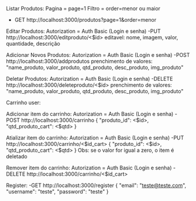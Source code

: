Listar Produtos:
Pagina = page=1
Filtro = order=menor ou maior
- GET http://localhost:3000/produtos?page=1&order=menor

Editar Produtos:
Autorization = Auth Basic (Login e senha)
-PUT http://localhost:3000/editproduto/<$id>
 editavel: nome, imagem, valor, quantidade, descrição

Adicionar Novos Produtos:
Autorization = Auth Basic (Login e senha)
-POST http://localhost:3000/addprodutos
 prenchimento de valores: "name_produto, valor_produto, qtd_produto, desc_produto, img_produto"
 
Deletar Produtos:
Autorization = Auth Basic (Login e senha)
-DELETE http://localhost:3000/deleteproduto/<$id>
 prenchimento de valores: "name_produto, valor_produto, qtd_produto, desc_produto, img_produto"

Carrinho user:


Adicionar item do carrinho:
Autorization = Auth Basic (Login e senha)
-POST http://localhost:3000/carrinho
{
  "produto_id": <$id>,
  "qtd_produto_cart": <$qtd>
}

Atializar item do carrinho:
Autorization = Auth Basic (Login e senha)
-PUT http://localhost:3000/carrinho/<$id_cart>
{
  "produto_id": <$id>,
  "qtd_produto_cart": <$qtd>
}
Obs: se o valor for igual a zero, o item é deletado

Remover item do carrinho:
Autorization = Auth Basic (Login e senha)
-DELETE http://localhost:3000/carrinho/<$id_cart>

Register:
-GET http://localhost:3000/register
{
  "email": "teste@teste.com",
  "username": "teste",
  "password": "teste"
}